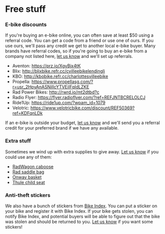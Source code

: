 # Free stuff

### E-bike discounts

If you're buying an e-bike online, you can often save at least $50 using
a referral code. You can get a code from a friend or use one of ours.
If you use ours, we'll pass any credit we get to another local e-bike buyer.
Many brands have referral codes, so if you're going to buy an e-bike
from a company not listed here, [let us
know](mailto:hi@ebikelibrarycville.org) and we'll set up referrals.

* Aventon: https://prz.io/XgyBjx4tK
* Blix: http://blixbike.refr.cc/cvilleebikelendingli
* KBO: http://kbobike.refr.cc/charlottesvilleebike
* Propella: https://www.propellasg.com/?r=usr_2HpyAnASNiIIcYTVEiIFqIdLZKE
* Rad Power Bikes: http://rwrd.io/mt2dtbd?c
* Radio Flyer: https://flyer.radioflyer.com/?ref=REFJNTBCRELOLCJ
* Ride1Up: https://ride1up.com/?wpam_id=1079
* Velotric: https://www.velotricbike.com/discount/REF50369?ref=KDFqnLDk

If an e-bike is outside your budget, [let us
know](mailto:hi@ebikelibrarycville.org) and we'll send you a referral
credit for your preferred brand if we have any available.

### Extra stuff

Sometimes we wind up with extra supplies to give away. [Let us
know](mailto:hi@ebikelibrarycville.org) if you could use any of them:

* [RadWagon caboose](https://www.radpowerbikes.com/products/radwagon-4-caboose)
* [Rad saddle bag](https://www.radpowerbikes.com/products/saddle-bag)
* [Onway basket](https://onway-ebikes.com/collections/accessories/products/fit-for-onway-mini-plus-ebike)
* [Thule child seat](https://www.thule.com/en-us/child-bike-seats/rear-mounted-child-bike-seats/thule-yepp-nexxt-maxi-_-12080221)

### Anti-theft stickers

We also have a bunch of stickers from [Bike
Index](https://bikeindex.org/). You can put a sticker on your bike and
register it with Bike Index. If your bike gets stolen, you can notify
Bike Index, and potential buyers will be able to figure out that the
bike was stolen and should be returned to you. [Let us
know](mailto:hi@ebikelibrarycville.org) if you want some stickers!
